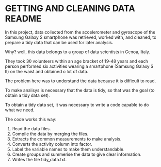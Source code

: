 
# GETTING AND CLEANING DATA README


In this project, data collected from the accelerometer and gyroscope of the Samsung Galaxy S smartphone was retrieved, worked with, and cleaned, to prepare a tidy data that can be used for later analysis.

Why? well, this data belongs to a group of data scientists in Genoa, Italy.

They took 30 volunteers within an age bracket of 19-48 years and each person performed six activities wearing a smartphone (Samsung Galaxy S II) on the waist and obtained o lot of data.

The problem here was to understand the data because it is difficult to read.

To make analisys is necessary that the data is tidy, so that was the goal (to obtain a tidy data set).


To obtain a tidy data set, it was necessary to write a code capable to do what we need.

The code works this way:

1. Read the data files.
2. Compile the data by merging the files.
3. Extracts the common measurements to make analysis.
4. Converts the activity column into factor.
5. Label the variable names to make them understandable.
6. Create groups and summerise the data to give clear information.
7. Writes the file tidy_data.txt.